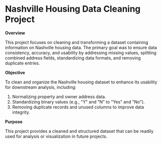 # Nashville Housing Data Cleaning Project
**Overview**

This project focuses on cleaning and transforming a dataset containing information on Nashville housing data. The primary goal was to ensure data consistency, accuracy, and usability by addressing missing values, splitting combined address fields, standardizing data formats, and removing duplicate entries.

**Objective**

To clean and organize the Nashville housing dataset to enhance its usability for downstream analysis, including:

  1. Normalizing property and owner address data.
  2. Standardizing binary values (e.g., "Y" and "N" to "Yes" and "No").
  3. Removing duplicate records and unused columns to improve data integrity.

**Purpose**

This project provides a cleaned and structured dataset that can be readily used for analysis or visualization in future projects.
